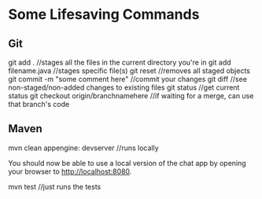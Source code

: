 # Some Lifesaving Commands


## Git

git add .   //stages all the files in the current directory you're in
git add filename.java   //stages specific file(s)
git reset   //removes all staged objects
git commit -m "some comment here"   //commit your changes
git diff    //see non-staged/non-added changes to existing files
git status  //get current status
git checkout origin/branchnamehere //if waiting for a merge, can use that branch's code

## Maven

mvn clean appengine: devserver    //runs locally

You should now be able to use a local version of the chat app by opening your
browser to [http://localhost:8080](http://localhost:8080).

mvn test    //just runs the tests





